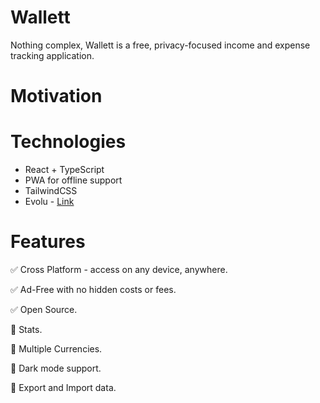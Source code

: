 # Wallett

Nothing complex, Wallett is a free, privacy-focused income and expense tracking application.

# Motivation

# Technologies

- React + TypeScript
- PWA for offline support
- TailwindCSS
- Evolu - [Link](https://www.evolu.dev/)

# Features

✅ Cross Platform - access on any device, anywhere.

✅ Ad-Free with no hidden costs or fees.

✅ Open Source.

🔴 Stats.

🔴 Multiple Currencies.

🔴 Dark mode support.

🔴 Export and Import data.
